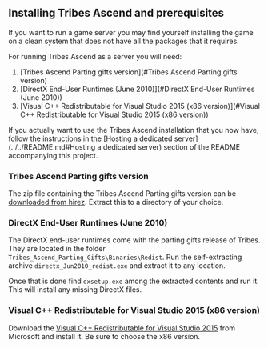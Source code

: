## Installing Tribes Ascend and prerequisites

If you want to run a game server you may find yourself installing
the game on a clean system that does not have all the packages that 
it requires.

For running Tribes Ascend as a server you will need:

1. [Tribes Ascend Parting gifts version](#Tribes Ascend Parting gifts version)
2. [DirectX End-User Runtimes (June 2010)](#DirectX End-User Runtimes (June 2010))
3. [Visual C++ Redistributable for Visual Studio 2015 (x86 version)](#Visual C++ Redistributable for Visual Studio 2015 (x86 version)) 

If you actually want to use the Tribes Ascend installation that you 
now have, follow the instructions in the [Hosting a dedicated server](../../README.md#Hosting a dedicated server)
section of the README accompanying this project.

### Tribes Ascend Parting gifts version

The zip file containing the Tribes Ascend Parting gifts version can be
[downloaded from hirez](http://lwcdn.hi-rezgame.net/media/iso/Tribes_Ascend_Parting_Gifts.zip).
Extract this to a directory of your choice.

### DirectX End-User Runtimes (June 2010)

The DirectX end-user runtimes come with the parting gifts release of Tribes.
They are located in the folder `Tribes_Ascend_Parting_Gifts\Binaries\Redist`.
Run the self-extracting archive `directx_Jun2010_redist.exe` and extract it
to any location.

Once that is done find `dxsetup.exe` among the extracted contents and run it.
This will install any missing DirectX files.

### Visual C++ Redistributable for Visual Studio 2015 (x86 version) 

Download the [Visual C++ Redistributable for Visual Studio 2015](https://www.microsoft.com/en-us/download/details.aspx?id=48145)
from Microsoft and install it. Be sure to choose the x86 version. 

